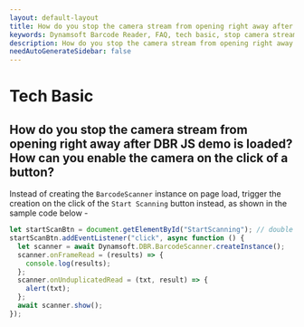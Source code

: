 ```yaml
---
layout: default-layout
title: How do you stop the camera stream from opening right away after DBR JS demo is loaded? How can you enable the camera on the click of a button?
keywords: Dynamsoft Barcode Reader, FAQ, tech basic, stop camera stream, start scanning
description: How do you stop the camera stream from opening right away after DBR JS demo is loaded? How can you enable the camera on the click of a button?
needAutoGenerateSidebar: false
---
```


# Tech Basic

## How do you stop the camera stream from opening right away after DBR JS demo is loaded? How can you enable the camera on the click of a button?

Instead of creating the `BarcodeScanner` instance on page load, trigger the creation on the click of the `Start Scanning` button instead, as shown in the sample code below -

```javascript
let startScanBtn = document.getElementById("StartScanning"); // double check the ID of the button
startScanBtn.addEventListener("click", async function () {
  let scanner = await Dynamsoft.DBR.BarcodeScanner.createInstance();
  scanner.onFrameRead = (results) => {
    console.log(results);
  };
  scanner.onUnduplicatedRead = (txt, result) => {
    alert(txt);
  };
  await scanner.show();
});
```

